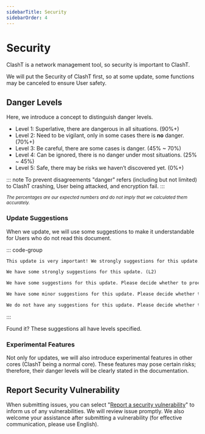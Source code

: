 ```yaml
---
sidebarTitle: Security
sidebarOrder: 4
---
```

# Security

ClashT is a network management tool, so security is important to ClashT.

We will put the Security of ClashT first, so at some update, some functions may be canceled to ensure User safety.


## Danger Levels

Here, we introduce a concept to distinguish danger levels.

- Level 1: Superlative, there are dangerous in all situations. (90%+)
- Level 2: Need to be vigilant, only in some cases there is **no** danger. (70%+)
- Level 3: Be careful, there are some cases is danger. (45% ~ 70%)
- Level 4: Can be ignored, there is no danger under most situations. (25% ~ 45%)
- Level 5: Safe, there may be risks we haven’t discovered yet. (0%+)

::: note
To prevent disagreements
"danger" refers (including but not limited) to ClashT crashing, User being attacked, and encryption fail. 
:::

<sub><i>The percentages are our expected numbers and do not imply that we calculated them accurately.</i></sub>

### Update Suggestions

When we update, we will use some suggestions to make it understandable for Users who do not read this document.

::: code-group
```txt [Level 1]
This update is very important! We strongly suggestions for this update. (L1)
```

```txt [Level 2]
We have some strongly suggestions for this update. (L2)
```

```txt [Level 3]
We have some suggestions for this update. Please decide whether to proceed with updating to v— according to your preferences. (L3)
```

```txt [Level 4]
We have some minor suggestions for this update. Please decide whether to proceed with updating to v— according to your preferences. (L4)
```

```txt [Level 5]
We do not have any suggestions for this update. Please decide whether to proceed with updating to v— according to your preferences. (L5)
```
:::

Found it? These suggestions all have levels specified.

### Experimental Features

Not only for updates, we will also introduce experimental features in other cores (ClashT being a normal core). These features may pose certain risks; therefore, their danger levels will be clearly stated in the documentation.


## Report Security Vulnerability

When submitting issues, you can select "[Report a security vulnerability](https://github.com/DryPeng/clashT/security/advisories/new)" to inform us of any vulnerabilities. We will review issue promptly. We also welcome your assistance after submitting a vulnerability (for effective communication, please use English).
